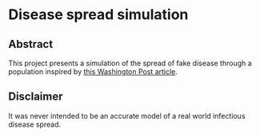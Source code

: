 # Disease spread simulation
## Abstract
This project presents a simulation of the spread of fake disease through a population
 inspired by [this Washington Post article](https://www.washingtonpost.com/graphics/2020/world/corona-simulator/).
## Disclaimer
It was never intended to be an accurate model of a real world infectious disease spread.